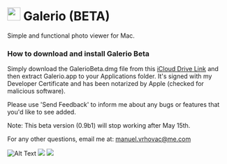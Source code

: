 # <img src="https://i.imgur.com/GpfTLN0.png" width="30" height="30" /> Galerio (BETA)

Simple and functional photo viewer for Mac.

### How to download and install Galerio Beta

Simply download the GalerioBeta.dmg file from this [iCloud Drive Link](https://www.icloud.com/iclouddrive/0tlEhLjXFDR_GO6F5M0_ZI-gA#GalerioBeta) and then extract Galerio.app to your Applications folder. It's signed with my Developer Certificate and has been notarized by Apple (checked for malicious software).

Please use 'Send Feedback' to inform me about any bugs or features that you'd like to see added.

Note: This beta version (0.9b1) will stop working after May 15th.

For any other questions, email me at:
manuel.vrhovac@me.com

![Alt Text](https://i.imgur.com/7NxFtxh.jpg)
![](https://i.imgur.com/QkWYTEr.jpg)
![](https://i.imgur.com/vGpVdWK.jpg)
